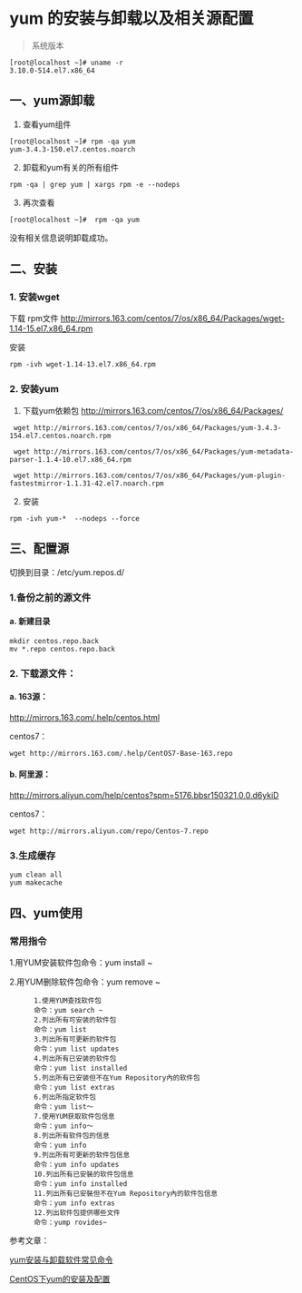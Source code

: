 # yum 的安装与卸载以及相关源配置

>系统版本

```
[root@localhost ~]# uname -r
3.10.0-514.el7.x86_64

```

## 一、yum源卸载

1. 查看yum组件

```
[root@localhost ~]# rpm -qa yum
yum-3.4.3-150.el7.centos.noarch

```
2. 卸载和yum有关的所有组件


```
rpm -qa | grep yum | xargs rpm -e --nodeps
```
3. 再次查看


```
[root@localhost ~]#  rpm -qa yum

```
没有相关信息说明卸载成功。

## 二、安装
### 1. 安装wget
下载 rpm文件
http://mirrors.163.com/centos/7/os/x86_64/Packages/wget-1.14-15.el7.x86_64.rpm

安装

```
rpm -ivh wget-1.14-13.el7.x86_64.rpm 

```

### 2. 安装yum

1. 下载yum依赖包
http://mirrors.163.com/centos/7/os/x86_64/Packages/


```
 wget http://mirrors.163.com/centos/7/os/x86_64/Packages/yum-3.4.3-154.el7.centos.noarch.rpm
 
 wget http://mirrors.163.com/centos/7/os/x86_64/Packages/yum-metadata-parser-1.1.4-10.el7.x86_64.rpm
 
 wget http://mirrors.163.com/centos/7/os/x86_64/Packages/yum-plugin-fastestmirror-1.1.31-42.el7.noarch.rpm

```


2. 安装
```
rpm -ivh yum-*  --nodeps --force
```

## 三、配置源
切换到目录：/etc/yum.repos.d/


### 1.备份之前的源文件
#### a. 新建目录

```
mkdir centos.repo.back
mv *.repo centos.repo.back
```

### 2. 下载源文件：
#### a. 163源：
http://mirrors.163.com/.help/centos.html

centos7：

```
wget http://mirrors.163.com/.help/CentOS7-Base-163.repo
```

#### b. 阿里源：
http://mirrors.aliyun.com/help/centos?spm=5176.bbsr150321.0.0.d6ykiD


centos7：

```
wget http://mirrors.aliyun.com/repo/Centos-7.repo
```

### 3.生成缓存

```
yum clean all
yum makecache
```
## 四、yum使用

### 常用指令
1.用YUM安装软件包命令：yum install ~

2.用YUM删除软件包命令：yum remove ~

```
      1.使用YUM查找软件包
      命令：yum search ~
      2.列出所有可安装的软件包
      命令：yum list
      3.列出所有可更新的软件包
      命令：yum list updates
      4.列出所有已安装的软件包
      命令：yum list installed
      5.列出所有已安装但不在Yum Repository內的软件包
      命令：yum list extras
      6.列出所指定软件包
      命令：yum list～
      7.使用YUM获取软件包信息
      命令：yum info～
      8.列出所有软件包的信息
      命令：yum info
      9.列出所有可更新的软件包信息
      命令：yum info updates
      10.列出所有已安裝的软件包信息
      命令：yum info installed
      11.列出所有已安裝但不在Yum Repository內的软件包信息
      命令：yum info extras
      12.列出软件包提供哪些文件
      命令：yump rovides~
```

参考文章：

[yum安装与卸载软件常见命令](http://www.linuxidc.com/Linux/2016-05/131702.htm)


[CentOS下yum的安装及配置](http://blog.csdn.net/to_baidu/article/details/52583854)
